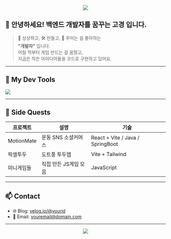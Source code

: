 <p align="center">
  <img src="https://capsule-render.vercel.app/api?type=waving&color=9AD0EC,CAE8F8&backgroundColor=E0F7FA&height=200&section=header&text=Welcome%20to%20Kokeoung's%20GitHub!&fontSize=40&fontColor=ffffff" />
</p>


## 👀 안녕하세요! 백엔드 개발자를 꿈꾸는 고경 입니다. ##

> 🧠 상상하고, 🛠️ 만들고, 🎨 꾸미는 걸 좋아하는  
> **"개발자"** 입니다.  
> 어릴 적부터 게임 만드는 걸 꿈꿨고,  
> 지금은 작은 아이디어들을 코드로 구현하고 있어요.

---

## 🔧 My Dev Tools
<img src="https://skillicons.dev/icons?i=js,react,vite,nodejs,spring,mysql,figma" />

---

## 🧩 Side Quests  
| 프로젝트 | 설명 | 기술 |
|----------|------|------|
| MotionMate | 운동 SNS 소셜커머스 | React + Vite / Java / SpringBoot |
| 픽셀투두 | 도트풍 투두앱 | Vite + Tailwind |
| 미니게임들 | 직접 만든 JS게임 모음 | JavaScript |

---

## 📫 Contact
- 🌐 Blog: [velog.io/@yourid](https://velog.io/@yourid)
- 📮 Email: youremail@domain.com

---

<p align="center">
  <img src="https://github-readme-stats.vercel.app/api?username=YourGitHubID&show_icons=true&theme=tokyonight" />
</p>
